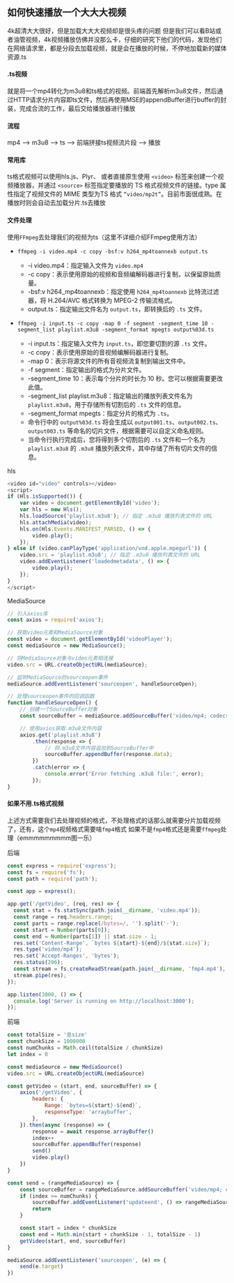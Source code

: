 ## 如何快速播放一个大大大视频

4k超清大大很好，但是加载大大大视频却是很头疼的问题
但是我们可以看B站或者油管视频，4k视频播放仿佛并没那么卡，仔细的研究下他们的代码，发现他们在网络请求里，都是分段去加载视频，就是会在播放的时候，不停地加载新的媒体资源.ts

#### .ts视频
就是将一个mp4转化为m3u8和ts格式的视频。前端首先解析m3u8文件，然后通过HTTP请求分片内容即ts文件，然后再使用MSE的appendBuffer进行buffer的封装，完成合流的工作，最后交给播放器进行播放

#### 流程
mp4 --> m3u8 --> ts --> 前端拼接ts视频流片段 --> 播放

#### 常用库
ts格式视频可以使用hls.js、Plyr、 或者直接原生使用 `<video>` 标签来创建一个视频播放器，并通过 `<source>` 标签指定要播放的 TS 格式视频文件的链接。type 属性指定了视频文件的 MIME 类型为TS 格式 `“video/mp2t”`。目前市面很成熟。在播放时则会自动去加载分片.ts去播放

#### 文件处理
使用`FFmpeg`去处理我们的视频为ts（这里不详细介绍FFmpeg使用方法）

* `ffmpeg -i video.mp4 -c copy -bsf:v h264_mp4toannexb output.ts`
    * -i video.mp4：指定输入文件为 `video.mp4`
    * -c copy：表示使用原始的视频和音频编解码器进行复制，以保留原始质量。
    * -bsf:v h264_mp4toannexb：指定使用 `h264_mp4toannexb` 比特流过滤器，将 H.264/AVC 格式转换为 MPEG-2 传输流格式。
    * output.ts：指定输出文件名为 `output.ts`，即转换后的 `.ts` 文件。

* `ffmpeg -i input.ts -c copy -map 0 -f segment -segment_time 10 -segment_list playlist.m3u8 -segment_format mpegts output%03d.ts`
    * -i input.ts：指定输入文件为 `input.ts`，即您要切割的源 `.ts` 文件。
    * -c copy：表示使用原始的音视频编解码器进行复制。
    * -map 0：表示将源文件的所有音视频流复制到输出文件中。
    * -f segment：指定输出的格式为分片文件。
    * -segment_time 10：表示每个分片的时长为 10 秒。您可以根据需要更改此值。
    * -segment_list playlist.m3u8：指定输出的播放列表文件名为 `playlist.m3u8`，用于存储所有切割后的 `.ts` 文件的信息。
    * -segment_format mpegts：指定分片的格式为 `.ts`。
    * 命令行中的 `output%03d.ts` 将会生成以 `output001.ts`、`output002.ts`、`output003.ts` 等命名的切片文件，根据需要可以自定义命名规则。
    * 当命令行执行完成后，您将得到多个切割后的 `.ts` 文件和一个名为 `playlist.m3u8` 的 `.m3u8` 播放列表文件，其中存储了所有切片文件的信息。

hls

```javascript
<video id="video" controls></video>
<script>
if (Hls.isSupported()) {
    var video = document.getElementById('video');
    var hls = new Hls();
    hls.loadSource('playlist.m3u8'); // 指定 .m3u8 播放列表文件的 URL
    hls.attachMedia(video);
    hls.on(Hls.Events.MANIFEST_PARSED, () => {
        video.play();
    });
} else if (video.canPlayType('application/vnd.apple.mpegurl')) {
    video.src = 'playlist.m3u8'; // 指定 .m3u8 播放列表文件的 URL
    video.addEventListener('loadedmetadata', () => {
        video.play();
    });
}
</script>
```

MediaSource

```javascript
// 引入axios库
const axios = require('axios');

// 获取video元素和MediaSource对象
const video = document.getElementById('videoPlayer');
const mediaSource = new MediaSource();

// 将MediaSource对象与video元素相连接
video.src = URL.createObjectURL(mediaSource);

// 监听MediaSource的sourceopen事件
mediaSource.addEventListener('sourceopen', handleSourceOpen);

// 处理sourceopen事件的回调函数
function handleSourceOpen() {
    // 创建一个SourceBuffer对象
    const sourceBuffer = mediaSource.addSourceBuffer('video/mp4; codecs="avc1.42E01E, mp4a.40.2"');

    // 使用axios获取.m3u8文件内容
    axios.get('playlist.m3u8')
        .then(response => {
            // 将.m3u8文件内容追加到SourceBuffer中
            sourceBuffer.appendBuffer(response.data);
        })
        .catch(error => {
            console.error('Error fetching .m3u8 file:', error);
        });
}
```

#### 如果不用.ts格式视频

上述方式需要我们去处理视频的格式，不处理格式的话那么就需要分片加载视频了，还有，这个`mp4`视频格式需要啥`fmp4`格式
如果不是`fmp4`格式还是需要`ffmpeg`处理（emmmmmmmmm图一乐）

后端

```javascript
const express = require('express');
const fs = require('fs');
const path = require('path');

const app = express();

app.get('/getVideo', (req, res) => {
  const stat = fs.statSync(path.join(__dirname, 'video.mp4'));
  const range = req.headers.range;
  const parts = range.replace(/bytes=/, '').split('-');
  const start = Number(parts[0]);
  const end = Number(parts[1]) || stat.size - 1;
  res.set('Content-Range', `bytes ${start}-${end}/${stat.size}`);
  res.type('video/mp4');
  res.set('Accept-Ranges', 'bytes');
  res.status(206);
  const stream = fs.createReadStream(path.join(__dirname, 'fmp4.mp4'), { start, end });
  stream.pipe(res);
});

app.listen(3000, () => {
  console.log('Server is running on http://localhost:3000');
});
```

前端

```javascript
const totalSize = '总size'
const chunkSize = 1000000
const numChunks = Math.ceil(totalSize / chunkSize)
let index = 0

const mediaSource = new MediaSource()
video.src = URL.createObjectURL(mediaSource)

const getVideo = (start, end, sourceBuffer) => {
    axios('/getVideo', {
        headers: {
            Range: `bytes=${start}-${end}`,
            responseType: 'arraybuffer',
        },
    }).then(async (response) => {
        response = await response.arrayBuffer()
        index++
        sourceBuffer.appendBuffer(response)
        send()
        video.play()
    })
}

const send = (rangeMediaSource) => {
    const sourceBuffer = rangeMediaSource.addSourceBuffer('video/mp4; codecs="avc1.42E01E, mp4a.40.2"')
    if (index >= numChunks) {
        sourceBuffer.addEventListener('updateend', () => rangeMediaSource.endOfStream())
        return
    }

    const start = index * chunkSize
    const end = Math.min(start + chunkSize - 1, totalSize - 1)
    getVideo(start, end, sourceBuffer)
}

mediaSource.addEventListener('sourceopen', (e) => {
    send(e.target)
})
```